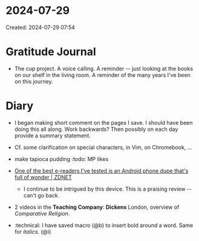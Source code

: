 # 2024-07-29
Created: 2024-07-29 07:54

# Gratitude Journal 

- The cup project. A voice calling. A reminder -- just looking at the books on our shelf in the living room. A reminder of the many years I've been on this journey.

# Diary 

- I began making short comment on the pages I save. I should have been doing this all along. Work backwards? Then possibly on each day provide a summary statement.
- Cf. some clarification on special characters, in Vim, on Chromebook, …
- make tapioca pudding :todo: MP likes
- [One of the best e-readers I've tested is an Android phone dupe that's full of wonder | ZDNET](https://www.zdnet.com/article/one-of-the-best-e-readers-ive-tested-is-an-android-phone-dupe-thats-full-of-wonder/)
    - I continue to be intrigued by this device. This is a praising review -- can't go back.

- 2 videos in the **Teaching Company**: **Dickens** London, overview of *Comparative Religion*.
- :technical: I have saved macro (@b) to insert bold around a word. Same for *italics*. (@i)

